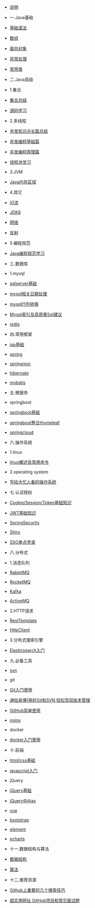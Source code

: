 * [说明]()

* 一.Java基础
* [基础语法](docs/javaBase/grammar)
* [数组](docs/javaBase/array)
* [面向对象](docs/javaBase/object)
* [异常处理](docs/javaBase/exception)
* [常用类](docs/javaBase/commonClass)

* 二.Java高级
* 1.集合
* [集合总结](docs/javaSenior/collection/basis)
* [源码学习](docs/javaSenior/collection/source)
* 2.多线程
* [并发知识点长篇总结](docs/javaSenior/concurrence/thread)
* [并发编程基础篇](docs/javaSenior/concurrence/concurrenceStudy01)
* [并发编程原理篇](docs/javaSenior/concurrence/concurrenceStudy02)
* [线程池学习](docs/javaSenior/concurrence/threadPool)
* 3.JVM
* [Java内存区域](docs/javaSenior/JVM/memoryArea)
* 4.其它
* [IO流](docs/javaSenior/ioStream)
* [JDK8](docs/javaSenior/JDK8)
* [网络](docs/javaSenior/network)
* [反射](docs/javaSenior/reflection)
* 5.编程规范
* [Java编程规范学习](docs/javaSenior/codingStyle/codingStyle.md)

* 三.数据库
* 1.mysql
* [sqlserver基础](docs/database/mysql/sqlserveBase)
* [mysql相关日期处理](docs/database/mysql/mysqlDateHandle)
* [mysql行列转换](docs/database/mysql/mysqlUnpivot)
* [Mysql索引及高质量Sql建议](docs/database/mysql/sqlAdvise)
* [redis]()

* 四.常用框架
* [jsp基础](docs/javaEE/jsp)
* [spring]()
* [springmvc]()
* [hibernate]()
* [mybatis]()

* 五.微服务
* springboot
* [springboot基础](docs/microService/springboot/springboot)
* [springboot整合thymeleaf](docs/microService/springboot/springboot_thymeleaf)
* [springcloud]()

* 六.操作系统
* 1.linux
* [linux概述及常用命令](docs/operatingSystem/linuxBasic)
* 2.operating system  
* [写给大忙人看的操作系统](docs/operatingSystem/os)

* 七.认证授权
* [Cookie/Session/Token基础知识]()
* [JWT基础知识]()
* [SpringSecurity]()
* [Shiro]()
* [SSO单点登录]()

* 八.分布式
* 1.消息队列
* [RabbitMQ]()
* [RocketMQ]()
* [Kafka]()
* [ActiveMQ](#activemq)
* 2.HTTP请求
* [RestTemplate](#RestTemplate)
* [HttpClient](#httpclient)
* 3.分布式搜索引擎
* [Elasticsearch入门](docs/javaEE/elasticsearch/elasticsearch.md)

* 九.必备工具
* [svn]()
* git
* [Git入门使用](docs/tools/git/gitBasic)
* [通俗易懂|用好Git和SVN,轻松驾驭版本管理](docs/tools/git/gitAndSvn.md)
* [GitHub简单使用](docs/tools/git/github)
* [nginx]()
* docker
* [docker入门使用](docs/tools/docker/dockerBasic)

* 十.前端
* [html/css基础](docs/frontEnd/htmlCssBasic)
* [javascript入门]()
* jQuery
* [jQuery基础](docs/frontEnd/jqueryBasic)
* [jQuery中Ajax](docs/frontEnd/jqueryAjax)
* [vue]()
* [bootstrap]()
* [element]()
* [echarts]()

* 十一.数据结构与算法
* [数据结构]()
* [算法]()

* 十二.推荐资源
* [Github上重要的几个搜索技巧](docs/GithubSkill)
* [超实用网址,GitHub项目和常见面试题](docs/resource)
